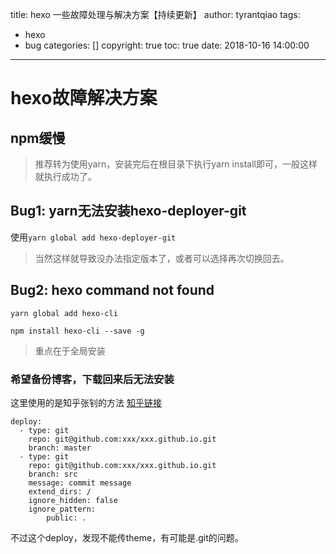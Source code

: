 title: hexo 一些故障处理与解决方案【持续更新】
author: tyrantqiao
tags:
  - hexo
  - bug
categories: []
copyright: true
toc: true
date: 2018-10-16 14:00:00
---

# hexo故障解决方案

## npm缓慢

> 推荐转为使用yarn，安装完后在根目录下执行yarn install即可，一般这样就执行成功了。

## Bug1: yarn无法安装hexo-deployer-git

使用`yarn global add hexo-deployer-git`
> 当然这样就导致没办法指定版本了，或者可以选择再次切换回去。

## Bug2: hexo command not found

`yarn global add hexo-cli`

`npm install hexo-cli --save -g`
> 重点在于全局安装

### 希望备份博客，下载回来后无法安装

这里使用的是知乎张钊的方法
[知乎链接](https://www.zhihu.com/question/21193762)

``` code
deploy:
  - type: git
    repo: git@github.com:xxx/xxx.github.io.git
    branch: master
  - type: git
    repo: git@github.com:xxx/xxx.github.io.git
    branch: src
    message: commit message
    extend_dirs: /
    ignore_hidden: false
    ignore_pattern:
        public: .
```

不过这个deploy，发现不能传theme，有可能是.git的问题。